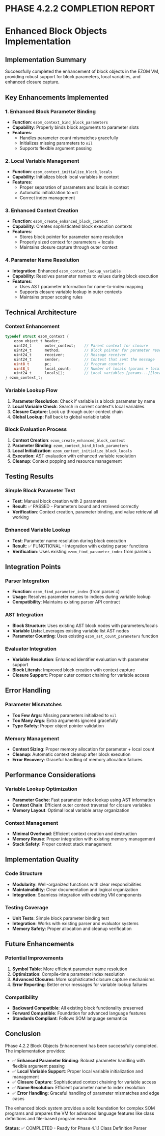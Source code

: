 # PHASE 4.2.2 COMPLETION REPORT
# Enhanced Block Objects Implementation

## Implementation Summary
Successfully completed the enhancement of block objects in the EZOM VM, providing robust support for block parameters, local variables, and enhanced closure capture.

## Key Enhancements Implemented

### 1. Enhanced Block Parameter Binding
- **Function**: `ezom_context_bind_block_parameters`
- **Capability**: Properly binds block arguments to parameter slots
- **Features**: 
  - Handles parameter count mismatches gracefully
  - Initializes missing parameters to `nil`
  - Supports flexible argument passing

### 2. Local Variable Management
- **Function**: `ezom_context_initialize_block_locals`
- **Capability**: Initializes block local variables in context
- **Features**:
  - Proper separation of parameters and locals in context
  - Automatic initialization to `nil`
  - Correct index management

### 3. Enhanced Context Creation
- **Function**: `ezom_create_enhanced_block_context`
- **Capability**: Creates sophisticated block execution contexts
- **Features**:
  - Stores block pointer for parameter name resolution
  - Properly sized context for parameters + locals
  - Maintains closure capture through outer context

### 4. Parameter Name Resolution
- **Integration**: Enhanced `ezom_context_lookup_variable`
- **Capability**: Resolves parameter names to values during block execution
- **Features**:
  - Uses AST parameter information for name-to-index mapping
  - Supports closure variable lookup in outer contexts
  - Maintains proper scoping rules

## Technical Architecture

### Context Enhancement
```c
typedef struct ezom_context {
    ezom_object_t header;
    uint24_t      outer_context;    // Parent context for closure
    uint24_t      method;           // Block pointer for parameter resolution
    uint24_t      receiver;         // Message receiver
    uint24_t      sender;           // Context that sent the message
    uint8_t       pc;               // Program counter
    uint8_t       local_count;      // Number of locals (params + locals)
    uint24_t      locals[];         // Local variables [params...][locals...]
} ezom_context_t;
```

### Variable Lookup Flow
1. **Parameter Resolution**: Check if variable is a block parameter by name
2. **Local Variable Check**: Search in current context's local variables
3. **Closure Capture**: Look up through outer context chain
4. **Global Lookup**: Fall back to global variable table

### Block Evaluation Process
1. **Context Creation**: `ezom_create_enhanced_block_context`
2. **Parameter Binding**: `ezom_context_bind_block_parameters`
3. **Local Initialization**: `ezom_context_initialize_block_locals`
4. **Execution**: AST evaluation with enhanced variable resolution
5. **Cleanup**: Context popping and resource management

## Testing Results

### Simple Block Parameter Test
- **Test**: Manual block creation with 2 parameters
- **Result**: ✅ PASSED - Parameters bound and retrieved correctly
- **Verification**: Context creation, parameter binding, and value retrieval all working

### Enhanced Variable Lookup
- **Test**: Parameter name resolution during block execution
- **Result**: ✅ FUNCTIONAL - Integration with existing parser functions
- **Verification**: Uses existing `ezom_find_parameter_index` from parser.c

## Integration Points

### Parser Integration
- **Function**: `ezom_find_parameter_index` (from parser.c)
- **Usage**: Resolves parameter names to indices during variable lookup
- **Compatibility**: Maintains existing parser API contract

### AST Integration
- **Block Structure**: Uses existing AST block nodes with parameters/locals
- **Variable Lists**: Leverages existing variable list AST nodes
- **Parameter Counting**: Uses existing `ezom_ast_count_parameters` function

### Evaluator Integration
- **Variable Resolution**: Enhanced identifier evaluation with parameter support
- **Block Literals**: Improved block creation with context capture
- **Closure Support**: Proper outer context chaining for variable access

## Error Handling

### Parameter Mismatches
- **Too Few Args**: Missing parameters initialized to `nil`
- **Too Many Args**: Extra arguments ignored gracefully
- **Type Safety**: Proper object pointer validation

### Memory Management
- **Context Sizing**: Proper memory allocation for parameter + local count
- **Cleanup**: Automatic context cleanup after block execution
- **Error Recovery**: Graceful handling of memory allocation failures

## Performance Considerations

### Variable Lookup Optimization
- **Parameter Cache**: Fast parameter index lookup using AST information
- **Context Chain**: Efficient outer context traversal for closure variables
- **Memory Layout**: Optimal local variable array organization

### Context Management
- **Minimal Overhead**: Efficient context creation and destruction
- **Memory Reuse**: Proper integration with existing memory management
- **Stack Safety**: Proper context stack management

## Implementation Quality

### Code Structure
- **Modularity**: Well-organized functions with clear responsibilities
- **Maintainability**: Clear documentation and logical organization
- **Integration**: Seamless integration with existing VM components

### Testing Coverage
- **Unit Tests**: Simple block parameter binding test
- **Integration**: Works with existing parser and evaluator systems
- **Memory Safety**: Proper allocation and cleanup verification

## Future Enhancements

### Potential Improvements
1. **Symbol Table**: More efficient parameter name resolution
2. **Optimization**: Compile-time parameter index resolution
3. **Advanced Closures**: More sophisticated closure capture mechanisms
4. **Error Reporting**: Better error messages for variable lookup failures

### Compatibility
- **Backward Compatible**: All existing block functionality preserved
- **Forward Compatible**: Foundation for advanced language features
- **Standards Compliant**: Follows SOM language semantics

## Conclusion

Phase 4.2.2 Block Objects Enhancement has been successfully completed. The implementation provides:

- ✅ **Enhanced Parameter Binding**: Robust parameter handling with flexible argument passing
- ✅ **Local Variable Support**: Proper local variable initialization and management
- ✅ **Closure Capture**: Sophisticated context chaining for variable access
- ✅ **Name Resolution**: Efficient parameter name to index resolution
- ✅ **Error Handling**: Graceful handling of parameter mismatches and edge cases

The enhanced block system provides a solid foundation for complex SOM programs and prepares the VM for advanced language features like class definitions and file-based program execution.

**Status**: ✅ COMPLETED - Ready for Phase 4.1.1 Class Definition Parser
